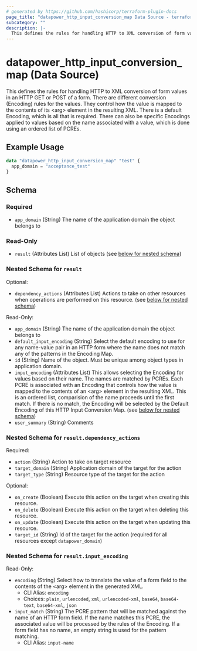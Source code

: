 ```yaml
---
# generated by https://github.com/hashicorp/terraform-plugin-docs
page_title: "datapower_http_input_conversion_map Data Source - terraform-provider-datapower"
subcategory: ""
description: |-
  This defines the rules for handling HTTP to XML conversion of form values in an HTTP GET or POST of a form. There are different conversion (Encoding) rules for the values. They control how the value is mapped to the contents of its &lt;arg> element in the resulting XML. There is a default Encoding, which is all that is required. There can also be specific Encodings applied to values based on the name associated with a value, which is done using an ordered list of PCREs.
---
```


# datapower_http_input_conversion_map (Data Source)

This defines the rules for handling HTTP to XML conversion of form values in an HTTP GET or POST of a form. There are different conversion (Encoding) rules for the values. They control how the value is mapped to the contents of its &lt;arg> element in the resulting XML. There is a default Encoding, which is all that is required. There can also be specific Encodings applied to values based on the name associated with a value, which is done using an ordered list of PCREs.

## Example Usage

```terraform
data "datapower_http_input_conversion_map" "test" {
  app_domain = "acceptance_test"
}
```

<!-- schema generated by tfplugindocs -->
## Schema

### Required

- `app_domain` (String) The name of the application domain the object belongs to

### Read-Only

- `result` (Attributes List) List of objects (see [below for nested schema](#nestedatt--result))

<a id="nestedatt--result"></a>
### Nested Schema for `result`

Optional:

- `dependency_actions` (Attributes List) Actions to take on other resources when operations are performed on this resource. (see [below for nested schema](#nestedatt--result--dependency_actions))

Read-Only:

- `app_domain` (String) The name of the application domain the object belongs to
- `default_input_encoding` (String) Select the default encoding to use for any name-value pair in an HTTP form where the name does not match any of the patterns in the Encoding Map.
- `id` (String) Name of the object. Must be unique among object types in application domain.
- `input_encoding` (Attributes List) This allows selecting the Encoding for values based on their name. The names are matched by PCREs. Each PCRE is associated with an Encoding that controls how the value is mapped to the contents of an &lt;arg> element in the resulting XML. This is an ordered list, comparision of the name proceeds until the first match. If there is no match, the Encoding will be selected by the Default Encoding of this HTTP Input Conversion Map. (see [below for nested schema](#nestedatt--result--input_encoding))
- `user_summary` (String) Comments

<a id="nestedatt--result--dependency_actions"></a>
### Nested Schema for `result.dependency_actions`

Required:

- `action` (String) Action to take on target resource
- `target_domain` (String) Application domain of the target for the action
- `target_type` (String) Resource type of the target for the action

Optional:

- `on_create` (Boolean) Execute this action on the target when creating this resource.
- `on_delete` (Boolean) Execute this action on the target when deleting this resource.
- `on_update` (Boolean) Execute this action on the target when updating this resource.
- `target_id` (String) Id of the target for the action (required for all resources except `datapower_domain`)


<a id="nestedatt--result--input_encoding"></a>
### Nested Schema for `result.input_encoding`

Read-Only:

- `encoding` (String) Select how to translate the value of a form field to the contents of the &lt;arg> element in the generated XML.
  - CLI Alias: `encoding`
  - Choices: `plain`, `urlencoded`, `xml`, `urlencoded-xml`, `base64`, `base64-text`, `base64-xml`, `json`
- `input_match` (String) The PCRE pattern that will be matched against the name of an HTTP form field. If the name matches this PCRE, the associated value will be processed by the rules of the Encoding. If a form field has no name, an empty string is used for the pattern matching.
  - CLI Alias: `input-name`
